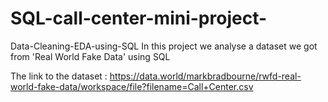 # SQL-call-center-mini-project-
Data-Cleaning-EDA-using-SQL In this project we analyse a dataset we got from 'Real World Fake Data' using SQL 

The link to the dataset : https://data.world/markbradbourne/rwfd-real-world-fake-data/workspace/file?filename=Call+Center.csv
